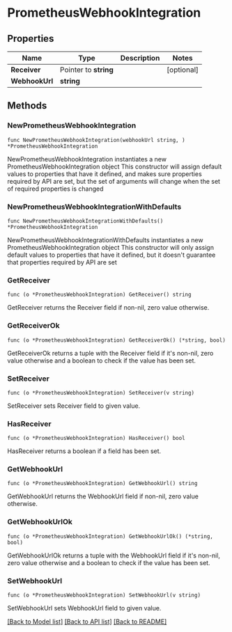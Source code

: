 # PrometheusWebhookIntegration

## Properties

Name | Type | Description | Notes
------------ | ------------- | ------------- | -------------
**Receiver** | Pointer to **string** |  | [optional] 
**WebhookUrl** | **string** |  | 

## Methods

### NewPrometheusWebhookIntegration

`func NewPrometheusWebhookIntegration(webhookUrl string, ) *PrometheusWebhookIntegration`

NewPrometheusWebhookIntegration instantiates a new PrometheusWebhookIntegration object
This constructor will assign default values to properties that have it defined,
and makes sure properties required by API are set, but the set of arguments
will change when the set of required properties is changed

### NewPrometheusWebhookIntegrationWithDefaults

`func NewPrometheusWebhookIntegrationWithDefaults() *PrometheusWebhookIntegration`

NewPrometheusWebhookIntegrationWithDefaults instantiates a new PrometheusWebhookIntegration object
This constructor will only assign default values to properties that have it defined,
but it doesn't guarantee that properties required by API are set

### GetReceiver

`func (o *PrometheusWebhookIntegration) GetReceiver() string`

GetReceiver returns the Receiver field if non-nil, zero value otherwise.

### GetReceiverOk

`func (o *PrometheusWebhookIntegration) GetReceiverOk() (*string, bool)`

GetReceiverOk returns a tuple with the Receiver field if it's non-nil, zero value otherwise
and a boolean to check if the value has been set.

### SetReceiver

`func (o *PrometheusWebhookIntegration) SetReceiver(v string)`

SetReceiver sets Receiver field to given value.

### HasReceiver

`func (o *PrometheusWebhookIntegration) HasReceiver() bool`

HasReceiver returns a boolean if a field has been set.

### GetWebhookUrl

`func (o *PrometheusWebhookIntegration) GetWebhookUrl() string`

GetWebhookUrl returns the WebhookUrl field if non-nil, zero value otherwise.

### GetWebhookUrlOk

`func (o *PrometheusWebhookIntegration) GetWebhookUrlOk() (*string, bool)`

GetWebhookUrlOk returns a tuple with the WebhookUrl field if it's non-nil, zero value otherwise
and a boolean to check if the value has been set.

### SetWebhookUrl

`func (o *PrometheusWebhookIntegration) SetWebhookUrl(v string)`

SetWebhookUrl sets WebhookUrl field to given value.



[[Back to Model list]](../README.md#documentation-for-models) [[Back to API list]](../README.md#documentation-for-api-endpoints) [[Back to README]](../README.md)


